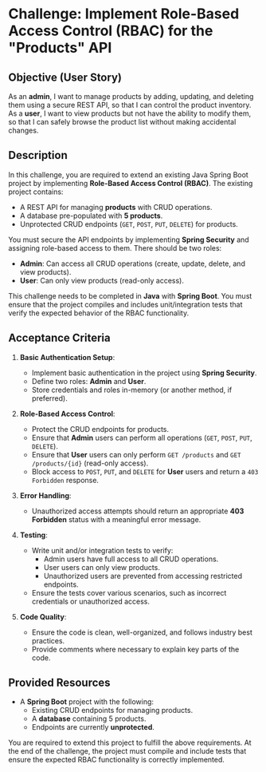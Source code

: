 # Challenge: Implement Role-Based Access Control (RBAC) for the "Products" API

## Objective (User Story)

As an **admin**, I want to manage products by adding, updating, and deleting them using a secure REST API, so that I can control the product inventory.  
As a **user**, I want to view products but not have the ability to modify them, so that I can safely browse the product list without making accidental changes.

## Description

In this challenge, you are required to extend an existing Java Spring Boot project by implementing **Role-Based Access Control (RBAC)**. The existing project contains:
- A REST API for managing **products** with CRUD operations.
- A database pre-populated with **5 products**.
- Unprotected CRUD endpoints (`GET`, `POST`, `PUT`, `DELETE`) for products.

You must secure the API endpoints by implementing **Spring Security** and assigning role-based access to them. There should be two roles:
- **Admin**: Can access all CRUD operations (create, update, delete, and view products).
- **User**: Can only view products (read-only access).

This challenge needs to be completed in **Java** with **Spring Boot**. You must ensure that the project compiles and includes unit/integration tests that verify the expected behavior of the RBAC functionality.

## Acceptance Criteria

1. **Basic Authentication Setup**:
    - Implement basic authentication in the project using **Spring Security**.
    - Define two roles: **Admin** and **User**.
    - Store credentials and roles in-memory (or another method, if preferred).

2. **Role-Based Access Control**:
    - Protect the CRUD endpoints for products.
    - Ensure that **Admin** users can perform all operations (`GET`, `POST`, `PUT`, `DELETE`).
    - Ensure that **User** users can only perform `GET /products` and `GET /products/{id}` (read-only access).
    - Block access to `POST`, `PUT`, and `DELETE` for **User** users and return a `403 Forbidden` response.

3. **Error Handling**:
    - Unauthorized access attempts should return an appropriate **403 Forbidden** status with a meaningful error message.

4. **Testing**:
    - Write unit and/or integration tests to verify:
        - Admin users have full access to all CRUD operations.
        - User users can only view products.
        - Unauthorized users are prevented from accessing restricted endpoints.
    - Ensure the tests cover various scenarios, such as incorrect credentials or unauthorized access.

5. **Code Quality**:
    - Ensure the code is clean, well-organized, and follows industry best practices.
    - Provide comments where necessary to explain key parts of the code.

## Provided Resources

- A **Spring Boot** project with the following:
    - Existing CRUD endpoints for managing products.
    - A **database** containing 5 products.
    - Endpoints are currently **unprotected**.

You are required to extend this project to fulfill the above requirements. At the end of the challenge, the project must compile and include tests that ensure the expected RBAC functionality is correctly implemented.
